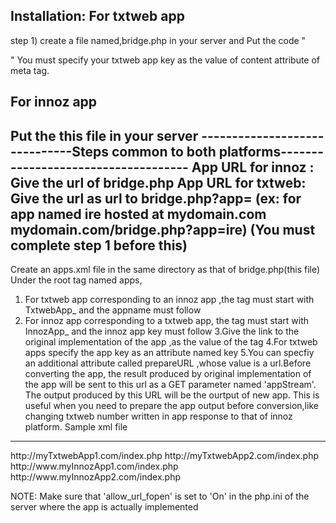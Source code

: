 
Installation:
For txtweb app 
-------------------
step 1)
create a file named,bridge.php in your server and
Put the  code 
"
<!doctype html>
 <html> 
    <head>
        <meta name = "txtweb-appkey" content = "<your txtweb-appkey here>" />
    </head>
    <body></body>
</html>"
You must specify your txtweb app key as the value of content attribute of meta tag.

For innoz app
-----------------
Put the this file in your server
------------------------------Steps common to both platforms------------------------------------
App URL for innoz : Give the url of bridge.php
App URL for txtweb: Give the url as url to bridge.php?app=<appname> (ex: for app named ire  hosted at
                                                                                           mydomain.com mydomain.com/bridge.php?app=ire) 
 																					   (You must complete step 1 before this)
----------------------------------------------------------------------
Create an apps.xml file in the  same directory as that of bridge.php(this file)
Under the root tag named apps,
1. For txtweb app corresponding to an innoz app ,the tag must start with TxtwebApp_ and the appname must follow
2. For innoz app corresponding to a txtweb app, the tag must start with InnozApp_ and the  innoz app key must follow
3.Give the link to the original implementation of the app ,as the value of the tag
4.For txtweb apps specify the app key as an attribute named key
5.You can specfiy an additional attribute called prepareURL ,whose value is a url.Before converting the app,
  the result produced by original implementation of the app will be sent to this url as a GET parameter named 'appStream'.
  The output produced by this URL will be the ourtput of new app.
  This is useful when you need to prepare the app output before conversion,like changing txtweb number written in app response to that of innoz platform.
Sample xml file
 -----------------
 <?xml version="1.0" encoding="ISO-8859-1"?>
<apps>
    <TxtwebApp_vote4 prepareURL = 'http://www.myUrl.com.prepare.php' key='3434-34343434-34343434-3434k34'>http://myTxtwebApp1.com/index.php</TxtwebApp_vote4 >
	<TxtwebApp_vote4 key='3434-34343434-34343434-3434k34d'>http://myTxtwebApp2.com/index.php</TxtwebApp_vote4 >
    <InnozApp_dabcdddde6ff0853e8e84ca1845e127a>http://www.myInnozApp1.com/index.php</InnozApp_dabcdddde6ff0853e8e84ca1845e127a>
    <InnozApp_dabcdddde6ff0853e8e84ca1845e127w prepareURL = 'http://www.myUrl.com.prepare.php' >http://www.myInnozApp2.com/index.php</InnozApp_dabcdddde6ff0853e8e84ca1845e127w>
</apps>



NOTE:
Make sure that 'allow_url_fopen' is set to 'On' in the php.ini of the server where the app is actually implemented  
